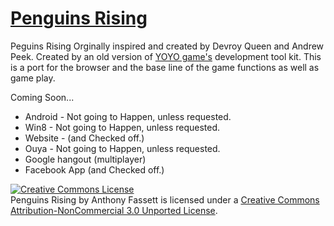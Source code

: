 [Penguins Rising](http://www.penguinsontherise.appspot.com/)
==============

Peguins Rising
Orginally inspired and created by Devroy Queen and Andrew Peek. Created by an old version of [YOYO game's](http://www.yoyogames.com/studio) development tool kit.
This is a port for the browser and the base line of the game functions as well as game play.

Coming Soon...
- Android - Not going to Happen, unless requested.
- Win8 - Not going to Happen, unless requested. 
- Website - (and Checked off.)
- Ouya - Not going to Happen, unless requested.
- Google hangout (multiplayer)
- Facebook App (and Checked off.)

<a rel="license" href="http://creativecommons.org/licenses/by-nc/3.0/deed.en_US"><img alt="Creative Commons License" style="border-width:0" src="http://i.creativecommons.org/l/by-nc/3.0/88x31.png" /></a><br /><span xmlns:dct="http://purl.org/dc/terms/" property="dct:title">Penguins Rising</span> by <span xmlns:cc="http://creativecommons.org/ns#" property="cc:attributionName">Anthony Fassett</span> is licensed under a <a rel="license" href="http://creativecommons.org/licenses/by-nc/3.0/deed.en_US">Creative Commons Attribution-NonCommercial 3.0 Unported License</a>.
